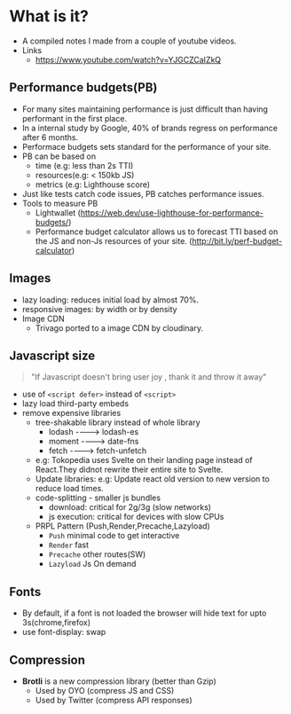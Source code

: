 # What is it?
- A compiled notes I made from a couple of youtube videos.
- Links
  - https://www.youtube.com/watch?v=YJGCZCaIZkQ

## Performance budgets(PB)
- For many sites maintaining performance is just difficult than having performant in the first place.
- In a internal study by Google, 40% of brands regress on performance after 6 months.
- Performace budgets sets standard for the performance of your site.
- PB can be based on
  - time (e.g: less than 2s TTI)
  - resources(e.g: < 150kb JS)
  - metrics (e.g: Lighthouse score)
- Just like tests catch code issues, PB catches performance issues.
- Tools to measure PB
  - Lightwallet (https://web.dev/use-lighthouse-for-performance-budgets/)
  - Performance budget calculator allows us to forecast 
    TTI based on the JS and non-Js resources of your site.
    (http://bit.ly/perf-budget-calculator)

## Images
   - lazy loading: reduces initial load by almost 70%.
   - responsive images: by width or by density
   - Image CDN
     - Trivago ported to a image CDN by cloudinary.

## Javascript size
   > "If Javascript doesn't bring user joy , thank it and throw it away"
 
   - use of `<script defer>` instead of `<script>`
   - lazy load third-party embeds
   - remove expensive libraries
     - tree-shakable library instead of whole library
       - lodash ----> lodash-es
       - moment ----> date-fns
       - fetch  ----> fetch-unfetch
     - e.g: Tokopedia uses Svelte on their landing page instead of React.They didnot rewrite their entire site to Svelte.
     - Update libraries: e.g: Update react old version to new version to reduce load times. 
     - code-splitting - smaller js bundles
       - download: critical for 2g/3g (slow networks)
       - js execution: critical for devices with slow CPUs
     - PRPL Pattern (Push,Render,Precache,Lazyload)
       - `Push` minimal code to get interactive
       - `Render` fast
       - `Precache` other routes(SW)
       - `Lazyload` Js On demand

## Fonts
- By default, if a font is not loaded the browser will hide text for upto 3s(chrome,firefox)
- use font-display: swap

## Compression
- **Brotli** is a new compression library  (better than Gzip)
  - Used by OYO (compress JS and CSS)
  - Used by Twitter (compress API responses)
